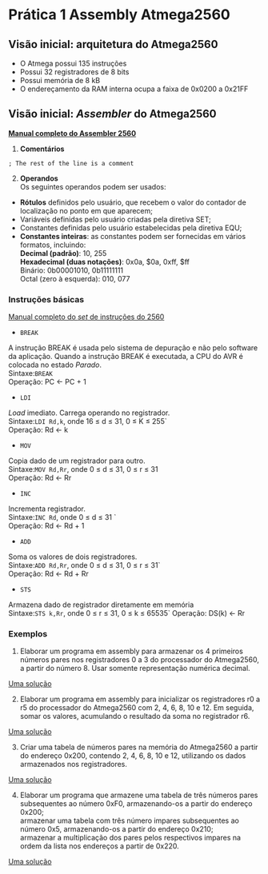 # Prática 1 Assembly Atmega2560 

## Visão inicial: arquitetura do Atmega2560

- O Atmega possui 135 instruções
- Possui 32 registradores de 8 bits
- Possui memória de 8 kB
- O endereçamento da RAM interna ocupa a faixa de 0x0200 a 0x21FF

## Visão inicial: *Assembler* do Atmega2560

**[Manual completo do Assembler 2560](https://ww1.microchip.com/downloads/en/DeviceDoc/40001917A.pdf)**

1. **Comentários**  

```
; The rest of the line is a comment
```

2. **Operandos**  
Os seguintes operandos podem ser usados:

- **Rótulos** definidos pelo usuário, que recebem o valor do contador de localização no ponto em que aparecem;  
- Variáveis definidas pelo usuário criadas pela diretiva SET;  
- Constantes definidas pelo usuário estabelecidas pela diretiva EQU;  
- **Constantes inteiras**: as constantes podem ser fornecidas em vários formatos, incluindo:  
**Decimal (padrão)**: 10, 255  
**Hexadecimal (duas notações)**: 0x0a, $0a, 0xff, $ff  
Binário: 0b00001010, 0b11111111  
Octal (zero à esquerda): 010, 077  


### Instruções básicas

[Manual completo do *set* de instruções do 2560](https://ww1.microchip.com/downloads/en/DeviceDoc/AVR-Instruction-Set-Manual-DS40002198A.pdf)

- `BREAK`

A instrução BREAK é usada pelo sistema de depuração e não pelo software da aplicação. Quando a instrução BREAK é executada, a CPU do AVR é colocada no estado *Parado*.   
Sintaxe:`BREAK`  
Operação: PC <- PC + 1


- `LDI` 

*Load* imediato. Carrega operando no registrador.    
Sintaxe:`LDI Rd,k`, onde 16 ≤ d ≤ 31, 0 ≤ K ≤ 255`    
Operação: Rd <- k

- `MOV` 

Copia dado de um registrador para outro.    
Sintaxe:`MOV Rd,Rr`, onde 0 ≤ d ≤ 31, 0 ≤ r ≤ 31    
Operação: Rd <- Rr


- `INC` 

Incrementa registrador.    
Sintaxe:`INC Rd`, onde 0 ≤ d ≤ 31 `  
Operação: Rd <- Rd + 1

- `ADD` 

Soma os valores de dois registradores.    
Sintaxe:`ADD Rd,Rr`, onde 0 ≤ d ≤ 31, 0 ≤ r ≤ 31`  
Operação: Rd <- Rd + Rr

- `STS`

Armazena dado de registrador diretamente em memória  
Sintaxe:`STS k,Rr`, onde 0 ≤ r ≤ 31, 0 ≤ k ≤ 65535`
Operação: DS(k) ← Rr  


### Exemplos

1. Elaborar um programa em assembly para armazenar os 4 primeiros números pares nos registradores 0 a 3 do processador do Atmega2560, a partir do número 8. Usar somente representação numérica decimal.

[Uma solução](https://github.com/claytonjasilva/prog_exemplos/blob/main/linguagem_assembly_asm/pratica_assembly1_ex1.asm)

2. Elaborar um programa em assembly para inicializar os registradores r0 a r5 do processador do Atmega2560 com 2, 4, 6, 8, 10 e 12. Em seguida, somar os valores, acumulando o resultado da soma no registrador r6.  

[Uma solução](https://github.com/claytonjasilva/prog_exemplos/blob/main/linguagem_assembly_asm/pratica_assembly1_ex2.asm)

3. Criar uma tabela de números pares na memória do Atmega2560 a partir do endereço 0x200, contendo 2, 4, 6, 8, 10 e 12, utilizando os dados armazenados nos registradores.  

[Uma solução](https://github.com/claytonjasilva/prog_exemplos/blob/main/linguagem_assembly_asm/pratica_assembly1_ex3.asm)

4. Elaborar um programa que armazene uma tabela de três números pares subsequentes ao número 0xF0, armazenando-os a partir do endereço 0x200;  
armazenar uma tabela com três número impares subsequentes ao número 0x5, armazenando-os a partir do endereço 0x210;  
armazenar a multiplicação dos pares pelos respectivos impares na ordem da lista nos endereços a partir de 0x220. 

[Uma solução](https://github.com/claytonjasilva/prog_exemplos/blob/main/linguagem_assembly_asm/pratica_assembly1_ex4.asm)


